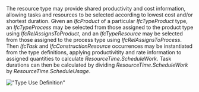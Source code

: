 The resource type may provide shared productivity and cost information, allowing tasks and resources to be selected according to lowest cost and/or shortest duration. Given an _IfcProduct_ of a particular _IfcTypeProduct_ type, an _IfcTypeProcess_ may be selected from those assigned to the product type using _IfcRelAssignsToProduct_, and an _IfcTypeResource_ may be selected from those assigned to the process type using _IfcRelAssignsToProcess_. Then _IfcTask_ and _IfcConstructionResource_ occurrences may be instantiated from the type definitions, applying productivitity and rate information to assigned quantities to calculate _ResourceTime.ScheduleWork_. Task durations can then be calculated by dividing _ResourceTime.ScheduleWork_ by _ResourceTime.ScheduleUsage_.

!["Type Use Definition"](../../../figures/IfcConstructionResource-Type.png "Figure 1 &mdash; Construction resource type use")